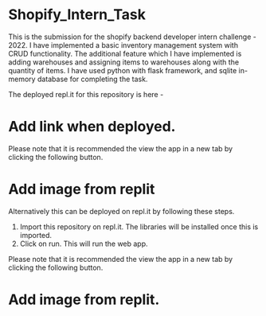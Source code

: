 # Shopify_Intern_Task

This is the submission for the shopify backend developer intern challenge - 2022.
I have implemented a basic inventory management system with CRUD functionality.
The additional feature which I have implemented is adding warehouses and assigning items to warehouses along with the quantity of items.
I have used python with flask framework, and sqlite in-memory database for completing the task.

The deployed repl.it for this repository is here - 
# Add link when deployed.
Please note that it is recommended the view the app in a new tab by clicking the following button.
# Add image from replit

Alternatively this can be deployed on repl.it by following these steps.
1. Import this repository on repl.it. The libraries will be installed once this is imported.
2. Click on run. This will run the web app.

Please note that it is recommended the view the app in a new tab by clicking the following button.
# Add image from replit.
